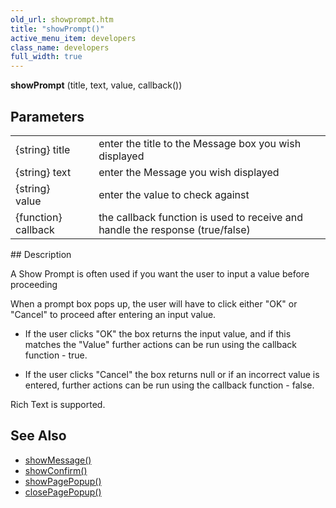 ```yaml
---
old_url: showprompt.htm
title: "showPrompt()"
active_menu_item: developers
class_name: developers
full_width: true
---
```



**showPrompt** (title, text, value, callback())

## Parameters

<table>
<tr>
<td width="127">
{string} title

</td>
<td width="12">
</td>
<td width="741">
enter the title to the Message box you wish displayed

</td>
</tr>
<tr>
<td width="127">
{string} text

</td>
<td width="12">
</td>
<td width="741">
enter the Message you wish displayed

</td>
</tr>
<tr>
<td width="127">
{string} value

</td>
<td width="12">
</td>
<td width="741">
enter the value to check against

</td>
</tr>
<tr>
<td width="127">
{function} callback

</td>
<td width="12">
</td>
<td width="741">
the callback function is used to receive and handle the response (true/false)

</td>
</tr>
</table>
## Description

A Show Prompt is often used if you want the user to input a value before proceeding

When a prompt box pops up, the user will have to click either "OK" or "Cancel" to proceed after entering an input value.

 - If the user clicks "OK" the box returns the input value, and if this matches the "Value" further actions can be run using the callback function - true.

 - If the user clicks "Cancel" the box returns null or if an incorrect value is entered, further actions can be run using the callback function - false.

Rich Text is supported.

## See Also

 - [showMessage()](/developers/documentation/scripting-apis/client-api/app-functions/showmessage)
 - [showConfirm()](/developers/documentation/scripting-apis/client-api/app-functions/showconfirm)
 - [showPagePopup()](/developers/documentation/scripting-apis/client-api/page-functions/showpagepopup)
 - [closePagePopup()](/developers/documentation/scripting-apis/client-api/page-functions/closepagepopup)

